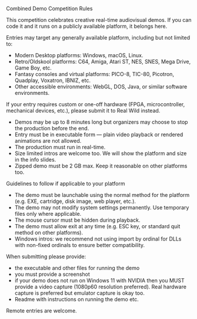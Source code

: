 Combined Demo Competition Rules

This competition celebrates creative real-time audiovisual demos. If you can code it and it runs on a publicly available platform, it belongs here.

Entries may target any generally available platform, including but not limited to:
- Modern Desktop platforms: Windows, macOS, Linux.
- Retro/Oldskool platforms: C64, Amiga, Atari ST, NES, SNES, Mega Drive, Game Boy, etc.
- Fantasy consoles and virtual platforms: PICO-8, TIC-80, Picotron, Quadplay, Voxatron, IBNIZ, etc.
- Other accessible environments: WebGL, DOS, Java, or similar software environments.

If your entry requires custom or one-off hardware (FPGA, microcontroller, mechanical devices, etc.), please submit it to Real Wild instead.

- Demos may be up to 8 minutes long but organizers may choose to stop the production before the end.
- Entry must be in executable form — plain video playback or rendered animations are not allowed.
- The production must run in real-time.
- Size limited intros are welcome too. We will show the platform and size in the info slides.
- Zipped demo must be 2 GB max. Keep it reasonable on other platforms too.

Guidelines to follow if applicable to your platform
- The demo must be launchable using the normal method for the platform (e.g. EXE, cartridge, disk image, web player, etc.).
- The demo may not modify system settings permanently. Use temporary files only where applicable.
- The mouse cursor must be hidden during playback.
- The demo must allow exit at any time (e.g. ESC key, or standard quit method on other platforms).
- Windows intros: we recommend not using import by ordinal for DLLs with non-fixed ordinals to ensure better compatibility.

When submitting please provide:
- the executable and other files for running the demo
- you must provide a screenshot
- if your demo does not run on Windows 11 with NVIDIA then you MUST provide a video capture (1080p60 resolution preferred). Real hardware capture is preferred but emulator capture is okay too.
- Readme with instructions on running the demo etc.

Remote entries are welcome.
